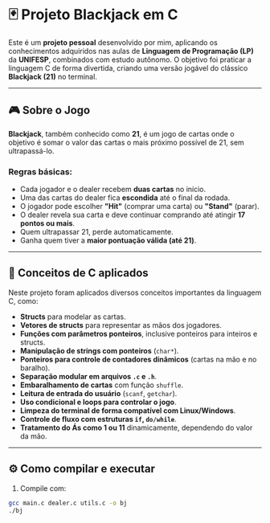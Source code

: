 # 🃏 Projeto Blackjack em C

Este é um **projeto pessoal** desenvolvido por mim, aplicando os conhecimentos adquiridos nas aulas de **Linguagem de Programação (LP)** da **UNIFESP**, combinados com estudo autônomo. O objetivo foi praticar a linguagem C de forma divertida, criando uma versão jogável do clássico **Blackjack (21)** no terminal.

---

## 🎮 Sobre o Jogo

**Blackjack**, também conhecido como **21**, é um jogo de cartas onde o objetivo é somar o valor das cartas o mais próximo possível de 21, sem ultrapassá-lo.

### Regras básicas:
- Cada jogador e o dealer recebem **duas cartas** no início.
- Uma das cartas do dealer fica **escondida** até o final da rodada.
- O jogador pode escolher **"Hit"** (comprar uma carta) ou **"Stand"** (parar).
- O dealer revela sua carta e deve continuar comprando até atingir **17 pontos ou mais**.
- Quem ultrapassar 21, perde automaticamente.
- Ganha quem tiver a **maior pontuação válida (até 21)**.

---

## 🧠 Conceitos de C aplicados

Neste projeto foram aplicados diversos conceitos importantes da linguagem C, como:

- **Structs** para modelar as cartas.
- **Vetores de structs** para representar as mãos dos jogadores.
- **Funções com parâmetros ponteiros**, inclusive ponteiros para inteiros e structs.
- **Manipulação de strings com ponteiros** (`char*`).
- **Ponteiros para controle de contadores dinâmicos** (cartas na mão e no baralho).
- **Separação modular em arquivos `.c` e `.h`**.
- **Embaralhamento de cartas** com função `shuffle`.
- **Leitura de entrada do usuário** (`scanf`, `getchar`).
- **Uso condicional e loops para controlar o jogo**.
- **Limpeza do terminal de forma compatível com Linux/Windows**.
- **Controle de fluxo com estruturas `if`, `do/while`**.
- **Tratamento do Ás como 1 ou 11** dinamicamente, dependendo do valor da mão.

---

## ⚙️ Como compilar e executar

1. Compile com:

```bash
gcc main.c dealer.c utils.c -o bj
./bj
